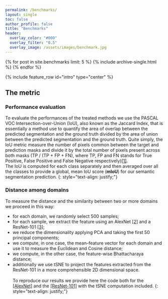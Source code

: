 ```yaml
---
permalink: /benchmarks/
layout: single
toc: false
author_profile: false
title: "Benchmarks"
header:
  overlay_color: "#000"
  overlay_filter: "0.5"
  overlay_image: /assets/images/benchmark.jpg
---
```


{% for post in site.benchmarks limit: 5 %}
  {% include archive-single.html %}
{% endfor %}

{% include feature_row id="intro" type="center" %}

## The metric

### Performance evaluation
To evaluate the performances of the treated methods we use the PASCAL VOC Intersection-over-Union (IoU), also known 
as the Jaccard Index, that is essentially a method use to quantify the area of overlap between the predicted segmentation 
and the ground truth divided by the area of union between the predicted segmentation and the ground truth. Quite simply, the IoU 
metric measure the number of pixels common between the target and prediction masks and divide it by the total number of pixels
present across both masks (TP / (TP + FP + FN), where TP, FP and FN stands for True Positive, False Positive and False Negative 
respectively)[[1]](http://host.robots.ox.ac.uk/pascal/VOC/pubs/everingham15.pdf).
<br>The IoU is computed for each class separately and then averaged over all the classes to provide a global, mean IoU score 
(**mIoU**) for our semantic segmentation prediction. 
{: style="text-align: justify;"}

### Distance among domains 
To measure the distance and the similarity between two or more domains we proceed in this way: 
- for each domain, we randomly select 500 samples;
- for each sample, we extract the feature using an AlexNet [[2]](https://papers.nips.cc/paper/4824-imagenet-classification-with-deep-convolutional-neural-networks.pdf) 
and a ResNet-101 [[3]](https://www.cv-foundation.org/openaccess/content_cvpr_2016/papers/He_Deep_Residual_Learning_CVPR_2016_paper.pdf);
- we reduce the dimensionality applying PCA and taking the first 50 principal components;
- we compute, in one case, the mean-feature vector for each domain and use it to measure the Euclidean and Cosine distance;
- we compute, in the other case, the feature-wise Bhattacharaya distance;
- additionally we use tSNE to project the features extracted from the ResNet-101 in a more comprehensible 2D dimensional space.<br><br>
To reproduce our results we provide here the code both for the [[AlexNet]]() and the [[ResNet-101]]() with the tSNE computation included.
{: style="text-align: justify;"}